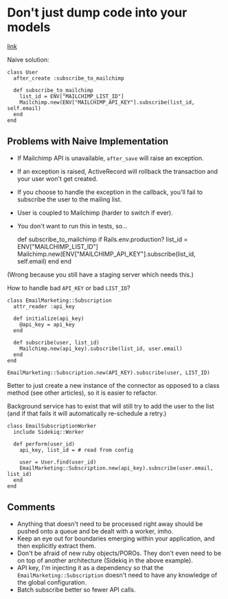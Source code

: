 # Don't just dump code into your models
[link](http://blog.sensible.io/2014/04/19/don-t-just-dump-code-into-your-models.html)

Naive solution:

    class User
      after_create :subscribe_to_mailchimp

      def subscribe_to_mailchimp
        list_id = ENV["MAILCHIMP_LIST_ID"]
        Mailchimp.new(ENV["MAILCHIMP_API_KEY"].subscribe(list_id, self.email)
      end
    end

## Problems with Naive Implementation

- If Mailchimp API is unavailable, `after_save` will raise an exception.
- If an exception is raised, ActiveRecord will rollback the transaction and your user won't get created.
- If you choose to handle the exception in the callback, you'll fail to subscribe the user to the mailing list.
- User is coupled to Mailchimp (harder to switch if ever).
- You don't want to run this in tests, so...

    def subscribe_to_mailchimp
      if Rails.env.production?
        list_id = ENV["MAILCHIMP_LIST_ID"]
        Mailchimp.new(ENV["MAILCHIMP_API_KEY"].subscribe(list_id, self.email)
      end
    end

(Wrong because you still have a staging server which needs this.)

How to handle bad `API_KEY` or bad `LIST_ID`?

    class EmailMarketing::Subscription
      attr_reader :api_key

      def initialize(api_key)
        @api_key = api_key
      end

      def subscribe(user, list_id)
        Mailchimp.new(api_key).subscribe(list_id, user.email)
      end
    end

    EmailMarketing::Subscription.new(API_KEY).subscribe(user, LIST_ID)

Better to just create a new instance of the connector as opposed to a class method (see other articles), so it is easier to refactor.

Background service has to exist that will still try to add the user to the list (and if that fails it will automatically re-schedule a retry.)


    class EmailSubscriptionWorker
      include Sidekiq::Worker

      def perform(user_id)
        api_key, list_id = # read from config

        user = User.find(user_id)
        EmailMarketing::Subscription.new(api_key).subscribe(user.email, list_id)
      end
    end

## Comments

- Anything that doesn't need to be processed right away should be pushed onto a queue and be dealt with a worker, imho.
- Keep an eye out for boundaries emerging within your application, and then explicitly extract them.
- Don't be afraid of new ruby objects/POROs. They don't even need to be on top of another architecture (Sidekiq in the above example).
- API key, I'm injecting it as a dependency so that the `EmailMarketing::Subscription` doesn't need to have any knowledge of the global configuration.
- Batch subscribe better so fewer API calls.
